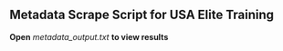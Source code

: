 <h2>Metadata Scrape Script for USA Elite Training</h2>

**Open** *metadata_output.txt* **to view results**
